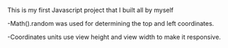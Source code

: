 This is my first Javascript project that I built all by myself

-Math().random was used for determining the top and left coordinates.

-Coordinates units use view height and view width to make it responsive.